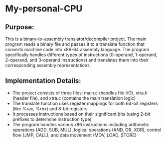 # My-personal-CPU

## Purpose: 
This is a binary-to-assembly translator/decompiler project. The main program reads a binary file and passes it to a translate function that converts machine code into x86-64 assembly language. The program specifically handles different types of instructions (0-operand, 1-operand, 2-operand, and 3-operand instructions) and translates them into their corresponding assembly representations.
## Implementation Details:
  * The project consists of three files: main.c (handles file I/O), xtra.h (header file), and xtra.c (contains the main translation logic)
  * The translate function uses register mappings for both 64-bit registers (like %rax, %rbx) and 8-bit registers
  * It processes instructions based on their significant bits (using 2-bit prefixes to determine instruction type)
  * The program handles various x86 instructions including arithmetic operations (ADD, SUB, MUL), logical operations (AND, OR, XOR), control flow (JMP, CALL), and data movement (MOV, LOAD, STORE)
